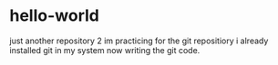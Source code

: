 # hello-world
just another repository 2
im practicing for the git repositiory
i already installed git in my system
now writing the git code.
